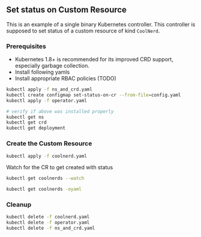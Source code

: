 ## Set status on Custom Resource

This is an example of a single binary Kubernetes controller. This controller
is supposed to set status of a custom resource of kind `CoolNerd`.

### Prerequisites

* Kubernetes 1.8+ is recommended for its improved CRD support, especially garbage collection.
* Install following yamls
* Install appropriate RBAC policies (TODO)

```sh
kubectl apply -f ns_and_crd.yaml
kubectl create configmap set-status-on-cr --from-file=config.yaml
kubectl apply -f operator.yaml

# verify if above was installed properly
kubectl get ns
kubectl get crd
kubectl get deployment
```

### Create the Custom Resource

```sh
kubectl apply -f coolnerd.yaml
```

Watch for the CR to get created with status

```sh
kubectl get coolnerds --watch

kubectl get coolnerds -oyaml
```

### Cleanup

```sh
kubectl delete -f coolnerd.yaml
kubectl delete -f operator.yaml
kubectl delete -f ns_and_crd.yaml
```
